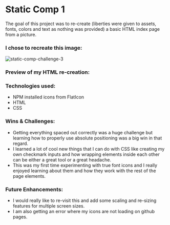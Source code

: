 # Static Comp 1
The goal of this project was to re-create (liberties were given to assets, fonts, colors and text as nothing was provided) a basic HTML index page from a picture.

### I chose to recreate this image:

![static-comp-challenge-3](https://user-images.githubusercontent.com/24902544/219967587-0c378be8-39ba-460c-a894-8fbaea934a4b.jpg)

### Preview of my HTML re-creation:


### Technologies used:
- NPM installed icons from FlatIcon
- HTML
- CSS

### Wins & Challenges:
- Getting everything spaced out correctly was a huge challenge but learning how to properly use absolute positioning was a big win in that regard.
- I learned a lot of cool new things that I can do with CSS like creating my own checkmark inputs and how wrapping elements inside each other can be either a great tool or a great headache.
- This was my first time experimenting with true font icons and I really enjoyed learning about them and how they work with the rest of the page elements.

### Future Enhancements:
- I would really like to re-visit this and add some scaling and re-sizing features for multiple screen sizes. 
- I am also getting an error where my icons are not loading on github pages.
